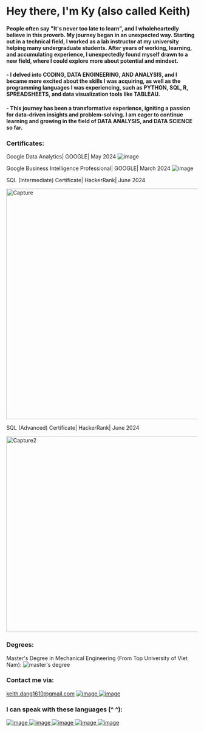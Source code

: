 # Hey there, I'm Ky (also called Keith)
#### People often say "It's never too late to learn", and I wholeheartedly believe in this proverb. My journey began in an unexpected way. Starting out in a technical field, I worked as a lab instructor at my university helping many undergraduate students. After years of working, learning, and accumulating experience, I unexpectedly found myself drawn to a new field, where I could explore more about potential and mindset.
#### - I delved into CODING, DATA ENGINEERING, AND ANALYSIS, and I became more excited about the skills I was acquiring, as well as the programming languages I was experiencing, such as PYTHON, SQL, R, SPREADSHEETS, and data visualization tools like TABLEAU.
#### - This journey has been a transformative experience, igniting a passion for data-driven insights and problem-solving. I am eager to continue learning and growing in the field of DATA ANALYSIS, and DATA SCIENCE so far. 

### Certificates:
Google Data Analytics| GOOGLE| May 2024
![image](https://github.com/KeithDang1610/KeithDang/assets/167521177/7d26dd6d-7dd7-4fd8-b3af-0403cdfd19e5)

Google Business Intelligence Professional| GOOGLE| March 2024
![image](https://github.com/KeithDang1610/KeithDang/assets/167521177/342033a8-47a6-4a72-81ef-168d94e08a83)

SQL (Intermediate) Certificate| HackerRank| June 2024

<img width="605" alt="Capture" src="https://github.com/KeithDang1610/KeithDang/assets/167521177/041d04c2-32c6-40d5-8854-673e7f827140">

SQL (Advanced) Certificate| HackerRank| June 2024

<img width="514" alt="Capture2" src="https://github.com/KeithDang1610/KeithDang1610/assets/167521177/e7a41129-74cf-4a65-9e23-9dc81e55a744">



### Degrees:
Master's Degree in Mechanical Engineering (From Top University of Viet Nam):
![master's degree](https://github.com/KeithDang1610/KeithDang/assets/167521177/9ef6aa57-8abd-413b-8483-e238d0f3ec05)


### Contact me via:
keith.dang1610@gmail.com
[![image](https://github.com/KeithDang1610/KeithDang/assets/167521177/a41d2898-9520-432a-bb62-91b2632b0a1b)
](https://www.linkedin.com/in/ky-dang-ba802b2b8/)
[![image](https://github.com/KeithDang1610/KeithDang/assets/167521177/57a53759-7e77-40e5-a09d-202ee6b8b145)
](https://www.hackerrank.com/certificates/27482e8b0b75)

### I can speak with these languages (^ ^):
[![image](https://github.com/KeithDang1610/KeithDang/assets/167521177/ca1051f3-8604-46cf-8020-9589735a04d6)
](https://www.python.org/)
[![image](https://github.com/KeithDang1610/KeithDang/assets/167521177/27053fb9-de12-4fb5-a87c-e987d7df6e42)
](https://pandas.pydata.org/)
[![image](https://github.com/KeithDang1610/KeithDang/assets/167521177/df359e32-35d5-4986-b9a3-a05bb6445c57)
](https://www.w3schools.com/sql/)
[![image](https://github.com/KeithDang1610/KeithDang/assets/167521177/804cf96a-e7d8-4452-98b0-cca148ce4ccd)
](https://www.rdocumentation.org/)
[![image](https://github.com/KeithDang1610/KeithDang/assets/167521177/6363a6c1-e222-4d62-8161-019148619f9e)
](https://public.tableau.com/app/discover)



